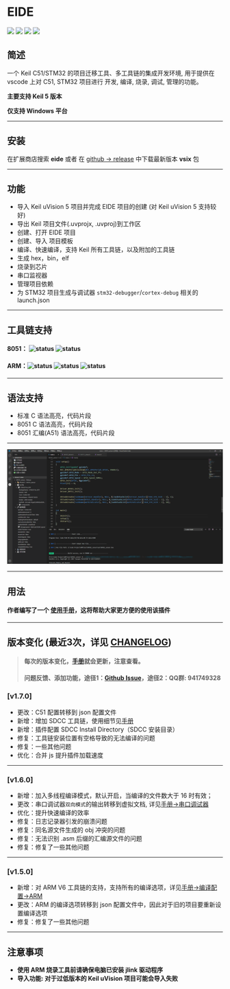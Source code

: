 # EIDE

[![](https://vsmarketplacebadge.apphb.com/version/cl.eide.svg)](https://marketplace.visualstudio.com/items?itemName=CL.eide) [![](https://vsmarketplacebadge.apphb.com/installs/cl.eide.svg)](https://marketplace.visualstudio.com/items?itemName=CL.eide) [![](https://vsmarketplacebadge.apphb.com/downloads/cl.eide.svg)](https://marketplace.visualstudio.com/items?itemName=CL.eide) [![](https://vsmarketplacebadge.apphb.com/rating/cl.eide.svg)](https://marketplace.visualstudio.com/items?itemName=CL.eide)

## 简述

一个 Keil C51/STM32 的项目迁移工具、多工具链的集成开发环境, 用于提供在 vscode 上对 C51, STM32 项目进行 开发, 编译, 烧录, 调试, 管理的功能。

**主要支持 Keil 5 版本**  

**仅支持 Windows 平台**

***

## 安装

在扩展商店搜索 **eide** 或者 在 [github -> release](https://github.com/github0null/eide/releases) 中下载最新版本 **vsix** 包

***

## 功能

* 导入 Keil uVision 5 项目并完成 EIDE 项目的创建 (对 Keil uVision 5 支持较好)
* 导出 Keil 项目文件(.uvprojx, .uvproj)到工作区
* 创建、打开 EIDE 项目
* 创建、导入 项目模板
* 编译、快速编译，支持 Keil 所有工具链，以及附加的工具链
* 生成 hex，bin，elf
* 烧录到芯片
* 串口监视器
* 管理项目依赖
* 为 STM32 项目生成与调试器 `stm32-debugger`/`cortex-debug` 相关的 launch.json

***

## 工具链支持
#### 8051： ![status](https://img.shields.io/badge/Keil_C51-done-brightgreen.svg) ![status](https://img.shields.io/badge/SDCC-done-brightgreen.svg)

#### ARM：![status](https://img.shields.io/badge/ARMCC_V5-done-brightgreen.svg) ![status](https://img.shields.io/badge/ARMCC_V6-done-brightgreen.svg) ![status](https://img.shields.io/badge/ARM_GCC-developing-orange.svg)

***

## 语法支持

* 标准 C 语法高亮，代码片段
* 8051 C 语法高亮，代码片段
* 8051 汇编(A51) 语法高亮，代码片段

***

![preview](./res/preview/show.png)

***

## 用法

#### 作者编写了一个 [使用手册](https://blog.csdn.net/qq_40833810/category_9688932.html)，这将帮助大家更方便的使用该插件

***

## 版本变化 (最近3次，详见 [CHANGELOG](./CHANGELOG.md))

> #### 每次的版本变化，[手册](https://blog.csdn.net/qq_40833810/article/details/104114921)就会更新，注意查看。
> #### 问题反馈、添加功能，途径1：[Github Issue](https://github.com/github0null/eide/issues)，途径2：QQ群: **941749328**

### [v1.7.0]
- 更改：C51 配置转移到 json 配置文件
- 新增：增加 SDCC 工具链，使用细节见[手册](https://blog.csdn.net/qq_40833810/article/details/104114921)
- 新增：插件配置 SDCC Install Directory（SDCC 安装目录）
- 修复：工具链安装位置有空格导致的无法编译的问题
- 修复：一些其他问题
- 优化：合并 js 提升插件加载速度
***

### [v1.6.0]
- 新增：加入多线程编译模式，默认开启，当编译的文件数大于 16 时有效；
- 更改：串口调试器`双向模式`的输出转移到虚拟文档, 详见[手册->串口调试器](https://blog.csdn.net/qq_40833810/article/details/104114921)
- 优化：提升快速编译的效率
- 修复：日志记录器引发的崩溃问题
- 修复：同名源文件生成的 obj 冲突的问题
- 修复：无法识别 .asm 后缀的汇编源文件的问题
- 修复：修复了一些其他问题
***

### [v1.5.0]
- 新增：对 ARM V6 工具链的支持，支持所有的编译选项，详见[手册->编译配置->ARM](https://blog.csdn.net/qq_40833810/article/details/104114921)
- 更改：ARM 的编译选项转移到 json 配置文件中，因此对于旧的项目要重新设置编译选项
- 修复：修复了一些其他问题
***

## 注意事项
  + **使用 ARM 烧录工具前请确保电脑已安装 jlink 驱动程序**
  + **导入功能: 对于过低版本的 Keil uVision 项目可能会导入失败**
